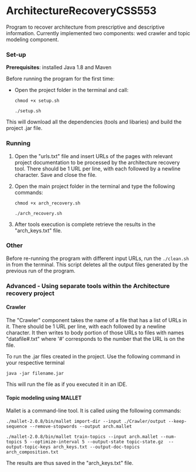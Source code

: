 # ArchitectureRecoveryCSS553
Program to recover architecture from prescriptive and descriptive information.
Currently implemented two components: wed crawler and topic modeling component.

### Set-up
__Prerequisites__: installed Java 1.8 and Maven

Before running the program for the first time:
* Open the project folder in the terminal and call:

   `chmod +x setup.sh`
 
   `./setup.sh`
 
This will download all the dependencies (tools and libaries) and build the project .jar file.

### Running

1. Open the "urls.txt" file and insert URLs of the pages with relevant project documentation to be processed by the architecture recovery tool. There should be 1 URL per line, with each followed by a newline character. Save and close the file.
2. Open the main project folder in the terminal and type the following commands:

   `chmod +x arch_recovery.sh`
   
   `./arch_recovery.sh`
3. After tools execution is complete retrieve the results in the "arch_keys.txt" file.

### Other 

Before re-running the program with different input URLs, run the `./clean.sh` in from the terminal. This script deletes all the output files generated by the previous run of the program.

### Advanced - Using separate tools within the Architecture recovery project

#### Crawler

The "Crawler" component takes the name of a file that has a list of URLs in it. There should be 1 URL per line, with each followed by a newline character. It then writes to body portion of those URLs to files with names "datafile#.txt" where '#' corresponds to the number that the URL is on the file.


To run the .jar files created in the project. Use the following command in your respective terminal

    java -jar filename.jar
    
This will run the file as if you executed it in an IDE.

#### Topic modeling using MALLET

Mallet is a command-line tool. It is called using the following commands:

    ./mallet-2.0.8/bin/mallet import-dir --input ./Crawler/output --keep-sequence --remove-stopwords --output arch.mallet

    ./mallet-2.0.8/bin/mallet train-topics --input arch.mallet --num-topics 5 --optimize-interval 5 --output-state topic-state.gz  --output-topic-keys arch_keys.txt --output-doc-topics arch_composition.txt 

The results are thus saved in the "arch_keys.txt" file.
